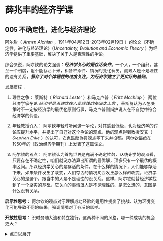 # 薛兆丰的经济学课

## 005 不确定性，进化与经济理论

阿尔钦（ _Armen Alchian_ ，1914年04月12日-2013年02月19日 ）的论文《不确定性，进化与经济理论》（_Uncertainty, Evolution and Economic Theory_ ）为经济学提供了重要基础，解决了关于人是否理性的争论。  

综合来说，阿尔钦的论文强调：**_经济学关心的是存活条件_**。一个人，一个组织，甚至一个制度，能不能存活下来，和各种条件、情况的变化有关，而跟人是不是理性的没有关系，**_摒弃了对个体理性的过度关注，为经济学建立了更实际的基础_**。

发展历程：

1. 理性之争： 莱斯特（ _Richard Lester_ ）和马克卢普（ _Fritz Machlup_ ） 两位经济学家争论 _经济学是否建立在人是理性的基础之上的_ ，莱斯特认为人在决策时不一定按经济学的最优化原则行事，马克卢普则辩护说人在不自觉中符合经济学的假设。

2. 年轻教授介入： 阿尔钦年轻时听闻这一争论，对其感到低级，认为经济学的讨论应提升水平，并提出了自己对这个争论的观点。他的观点得到教授安克（ _Stephen Enke_ ）的认可，安克鼓励他将观点写下来并投稿。阿尔钦最终在1950年的《政治经济学期刊》上发表了这篇论文。

3. 阿尔钦的观点： 阿尔钦认为首先世界是充满不确定性的，从统计学的观点看，只要存在不确定性，咱们就没办法算出所谓的最优解，顶多只有一个最优的概率区间。所以经济学关心的是存活的条件。在什么样的情况下，人们能够存活下来，如果条件发生了改变，人们存活的情况又会发生怎么样的改变。经济学关心的是这个，跟当中的人是不是理性的没关系。这样，阿尔钦就替经济学找到了一个坚实的基础。它关心的事情跟人是不是理性的、是怎么想的、意图是什么没有关系。

**启示性思考**： 阿尔钦的观点对于理解成功经验的适用性提出了挑战，认为环境变化可能导致不同的结果，强调情境对于存活的影响。

**开放性思考**： 识时务随大流和特立独行，这两种不同的风格，哪一种成功的机会更大？
<details>
  <summary>点击以展开</summary>

  如果一个事实是客观存在的，不以人的主观意识为转移的，比如火车站的出口，那么随大流往往是明智的选择。然而当一个事实，它会随着人们对它的预期和采取的行动而变化，也就是说人的主观意愿会对事件发展产生巨大的影响，比如股价，那么随大流很可能是错误的，这个时候如果能够有准确清晰的判断，并在此指导下特立独行，那么成功的概率会大很多。

</details>
